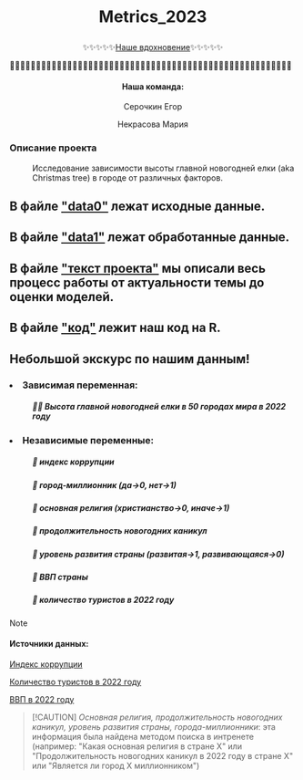 # <p align="center">Metrics_2023</p>
<p align="center">✨✨✨✨✨<a href="https://www.youtube.com/watch?v=sewFjYlgb3s" target="_blank">Наше вдохновение</a>✨✨✨✨✨</p>

🎄🎄🎄🎄🎄🎄🎄🎄🎄🎄🎄🎄🎄🎄🎄🎄🎄🎄🎄🎄🎄🎄🎄🎄🎄🎄🎄🎄🎄🎄🎄🎄🎄🎄🎄🎄🎄🎄🎄🎄🎄🎄🎄🎄🎄🎄🎄🎄🎄🎄🎄🎄🎄🎄
#### <p align="center">Наша команда:</p>
<p align="center">Серочкин Егор </p>
<p align="center"> Некрасова Мария </p>

 ### Описание проекта
 <dl>
   <dd>Исследование зависимости высоты главной новогодней елки (aka Christmas tree) в городе от различных факторов.</dd> 
 </dl>

##  В файле <a href="https://github.com/marianek26/Metrics_2023/blob/main/data0.csv" target="_blank">"data0"</a> лежат исходные данные.
##  В файле <a href="https://github.com/marianek26/Metrics_2023/blob/main/data1.csv" target="_blank">"data1"</a> лежат обработанные данные.
##  В файле <a href="https://github.com/marianek26/Metrics_2023/blob/main/текст%20проект.docx" target="_blank">"текст проекта"</a> мы описали весь процесс работы от актуальности темы до оценки моделей.
##  В файле <a href="https://github.com/marianek26/Metrics_2023/blob/main/data1.csv" target="_blank">"код"</a> лежит наш код на R.

## Небольшой экскурс по нашим данным!
 ### <li> Зависимая переменная: </li>
 <dl>
   
  ##### <dd>🎅🏻 Высота главной новогодней елки в 50 городах мира в 2022 году</dd> 
 </dl>
 
 ### <li> Независимые переменные: </li>
 <dl> 
   
 #####   <dd>🎄 индекс коррупции</dd>
 #####   <dd>🎄 город-миллионник (да->0, нет->1)</dd>
 #####   <dd>🎄 основная религия (христианство->0, иначе->1)</dd> 
 #####   <dd>🎄 продолжительность новогодних каникул</dd> 
 #####   <dd>🎄 уровень развития страны (развитая->1, развивающаяся->0)</dd> 
 #####   <dd>🎄 ВВП страны</dd>
 #####   <dd>🎄 количество туристов в 2022 году</dd>
 <dl>

> [!NOTE]
> #### Источники данных:
> 
> <a href="https://images.transparencycdn.org/images/Report_CPI2022_English.pdf" target="_blank">Индекс коррупции</a>
>
> <a href="https://www.unwto.org/tourism-statistics/key-tourism-statistics" target="_blank">Количество туристов в 2022 году</a>
>
> <a href="https://data.worldbank.org/indicator/NY.GDP.MKTP.CD" target="_blank">ВВП в 2022 году</a>

>  [!CAUTION]
> _Основная религия, продолжительность новогодних каникул, уровень развития страны, города-миллионники_: эта информация была найдена методом поиска в интренете (например: "Какая основная религия в стране Х" или "Продолжительность новогодних каникул в 2022 году в стране Х" или "Является ли город Х миллионником")
